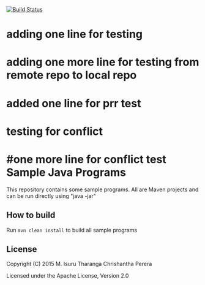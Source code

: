 [![Build Status](https://travis-ci.org/chrishantha/sample-java-programs.svg?branch=master)](https://travis-ci.org/chrishantha/sample-java-programs)
# adding one line for testing
# adding one more line for testing from remote repo to local repo
# added one line for prr test

# testing for conflict
#one more line for conflict test
Sample Java Programs
====================

This repository contains some sample programs. All are Maven projects and can be run directly using "java -jar"

## How to build

Run `mvn clean install` to build all sample programs

## License

Copyright (C) 2015 M. Isuru Tharanga Chrishantha Perera

Licensed under the Apache License, Version 2.0
